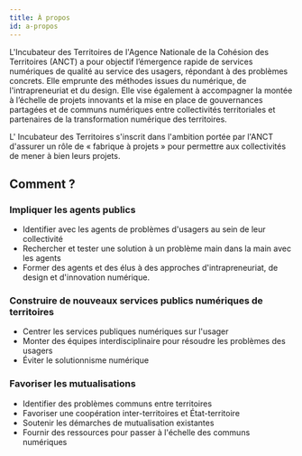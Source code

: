 ```yaml
---
title: À propos
id: a-propos
---
```

L'Incubateur des Territoires de l'Agence Nationale de la Cohésion des Territoires (ANCT) a pour objectif l’émergence rapide de services numériques de qualité au service des usagers, répondant à des problèmes concrets. Elle emprunte des méthodes issues du numérique, de l'intrapreneuriat et du design. Elle vise également à accompagner la montée à l’échelle de projets innovants et la mise en place de gouvernances partagées et de communs numériques entre collectivités territoriales et partenaires de la transformation numérique des territoires.

L' Incubateur des Territoires s'inscrit dans l'ambition portée par l'ANCT d'assurer un rôle de « fabrique à projets » pour permettre aux collectivités de mener à bien leurs projets.

## Comment ?

### Impliquer les agents publics

* Identifier avec les agents de problèmes d'usagers au sein de leur collectivité
* Rechercher et tester une solution à un problème main dans la main avec les agents
* Former des agents et des élus à des approches d'intrapreneuriat, de design et d'innovation numérique.

### Construire de nouveaux services publics numériques de territoires

* Centrer les services publiques numériques sur l'usager
* Monter des équipes interdisciplinaire pour résoudre les problèmes des usagers
* Éviter le solutionnisme numérique

### Favoriser les mutualisations

* Identifier des problèmes communs entre territoires
* Favoriser une coopération inter-territoires et État-territoire
* Soutenir les démarches de mutualisation existantes
* Fournir des ressources pour passer à l'échelle des communs numériques